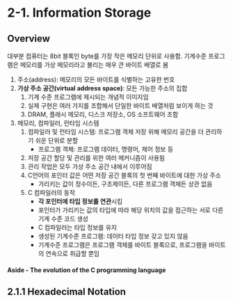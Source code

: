 # 2-1. Information Storage

## Overview

대부분 컴퓨터는 8bit 블록인 byte를 가장 작은 메모리 단위로 사용함.
기계수준 프로그램은 메모리를 가상 메모리라고 불리는 매우 큰 바이트 배열로 봄
1. 주소(address): 메모리의 모든 바이트를 식별하는 고유한 번호
2. **가상 주소 공간(virtual address space)**: 모든 가능한 주소의 집합
   1. 기계 수준 프로그램에 제시되는 개념적 이미지임
   2. 실제 구현은 여러 가지를 조합해서 단일한 바이트 배열처럼 보이게 하는 것
   3. DRAM, 플래시 메모리, 디스크 저장소, OS 소프트웨어 조합
3. 메모리, 컴파일러, 런타임 시스템
   1. 컴파일러 및 런타임 시스템: 프로그램 객체 저장 위해 메모리 공간을 더 관리하기 쉬운 단위로 분할
      - 프로그램 객체: 프로그램 데이터, 명령어, 제어 정보 등
   2. 저장 공간 할당 및 관리를 위한 여러 메커니즘이 사용됨
   3. 관리 작업은 모두 가상 주소 공간 내에서 이루어짐
   4. C언어의 포인터 값은 어떤 저장 공간 블록의 첫 번째 바이트에 대한 가상 주소
      - 가리키는 값이 정수이든, 구초제이든, 다른 프로그램 객체든 상관 없음
   5. C 컴파일러의 동작
      - **각 포인터에 타입 정보를 연관**시킴
      - 포인터가 가리키는 값의 타입에 따라 해당 위치의 값을 접근하는 서로 다른 기계 수준 코드 생성
      - C 컴파일러는 타입 정보를 유지
      - 생성된 기계수준 프로그램: 데이터 타입 정보 갖고 있지 않음
      - 기계수준 프로그램은 프로그램 객체를 바이트 블록으로, 프로그램을 바이트의 연속으로 취급할 뿐임

#### Aside - The evolution of the C programming language

## 2.1.1 Hexadecimal Notation
